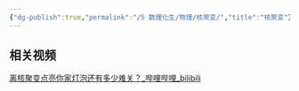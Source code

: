 ```yaml
---
{"dg-publish":true,"permalink":"/5 数理化生/物理/核聚变/","title":"核聚变"}
---
```



## 相关视频
[离核聚变点亮你家灯泡还有多少难关？\_哔哩哔哩\_bilibili](https://www.bilibili.com/video/BV1tm4y1T7A5/?spm_id_from=333.337.search-card.all.click&vd_source=20cb3e7c6ad3d64f0eb2d763ff005080)
